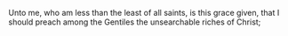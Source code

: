 Unto me, who am less than the least of all saints, is this grace given, that I should preach among the Gentiles the unsearchable riches of Christ;
